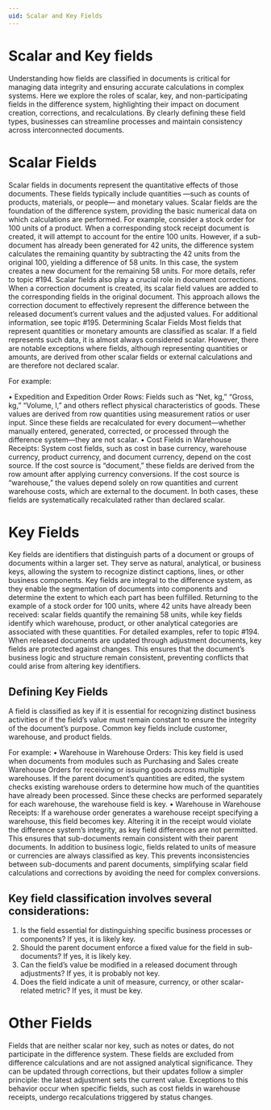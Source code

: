 ```yaml
---
uid: Scalar and Key Fields
---
```


# Scalar and Key fields

Understanding how fields are classified in documents is critical for managing data integrity and ensuring accurate calculations in complex systems. Here we explore the roles of scalar, key, and non-participating fields in the difference system, highlighting their impact on document creation, corrections, and recalculations. By clearly defining these field types, businesses can streamline processes and maintain consistency across interconnected documents.

# Scalar Fields
Scalar fields in documents represent the quantitative effects of those documents. These fields typically include quantities —such as counts of products, materials, or people— and monetary values. Scalar fields are the foundation of the difference system, providing the basic numerical data on which calculations are performed.
For example, consider a stock order for 100 units of a product. When a corresponding stock receipt document is created, it will attempt to account for the entire 100 units. However, if a sub-document has already been generated for 42 units, the difference system calculates the remaining quantity by subtracting the 42 units from the original 100, yielding a difference of 58 units. In this case, the system creates a new document for the remaining 58 units. For more details, refer to topic #194.
Scalar fields also play a crucial role in document corrections. When a correction document is created, its scalar field values are added to the corresponding fields in the original document. This approach allows the correction document to effectively represent the difference between the released document’s current values and the adjusted values. For additional information, see topic #195.
Determining Scalar Fields
Most fields that represent quantities or monetary amounts are classified as scalar. If a field represents such data, it is almost always considered scalar. However, there are notable exceptions where fields, although representing quantities or amounts, are derived from other scalar fields or external calculations and are therefore not declared scalar.

For example:

•	Expedition and Expedition Order Rows: Fields such as “Net, kg,” “Gross, kg,” “Volume, l,” and others reflect physical characteristics of goods. These values are derived from row quantities using measurement ratios or user input. Since these fields are recalculated for every document—whether manually entered, generated, corrected, or processed through the difference system—they are not scalar.
•	Cost Fields in Warehouse Receipts: System cost fields, such as cost in base currency, warehouse currency, product currency, and document currency, depend on the cost source. If the cost source is “document,” these fields are derived from the row amount after applying currency conversions. If the cost source is “warehouse,” the values depend solely on row quantities and current warehouse costs, which are external to the document. In both cases, these fields are systematically recalculated rather than declared scalar.

# Key Fields
Key fields are identifiers that distinguish parts of a document or groups of documents within a larger set. They serve as natural, analytical, or business keys, allowing the system to recognize distinct captions, lines, or other business components. Key fields are integral to the difference system, as they enable the segmentation of documents into components and determine the extent to which each part has been fulfilled.
Returning to the example of a stock order for 100 units, where 42 units have already been received: scalar fields quantify the remaining 58 units, while key fields identify which warehouse, product, or other analytical categories are associated with these quantities. For detailed examples, refer to topic #194.
When released documents are updated through adjustment documents, key fields are protected against changes. This ensures that the document’s business logic and structure remain consistent, preventing conflicts that could arise from altering key identifiers.

## Defining Key Fields
A field is classified as key if it is essential for recognizing distinct business activities or if the field’s value must remain constant to ensure the integrity of the document’s purpose. Common key fields include customer, warehouse, and product fields.

For example:
•	Warehouse in Warehouse Orders: This key field is used when documents from modules such as Purchasing and Sales create Warehouse Orders for receiving or issuing goods across multiple warehouses. If the parent document’s quantities are edited, the system checks existing warehouse orders to determine how much of the quantities have already been processed. Since these checks are performed separately for each warehouse, the warehouse field is key.
•	Warehouse in Warehouse Receipts: If a warehouse order generates a warehouse receipt specifying a warehouse, this field becomes key. Altering it in the receipt would violate the difference system’s integrity, as key field differences are not permitted. This ensures that sub-documents remain consistent with their parent documents.
In addition to business logic, fields related to units of measure or currencies are always classified as key. This prevents inconsistencies between sub-documents and parent documents, simplifying scalar field calculations and corrections by avoiding the need for complex conversions.

## Key field classification involves several considerations:
1.	Is the field essential for distinguishing specific business processes or components? If yes, it is likely key.
2.	Should the parent document enforce a fixed value for the field in sub-documents? If yes, it is likely key.
3.	Can the field’s value be modified in a released document through adjustments? If yes, it is probably not key.
4.	Does the field indicate a unit of measure, currency, or other scalar-related metric? If yes, it must be key.

# Other Fields
Fields that are neither scalar nor key, such as notes or dates, do not participate in the difference system. These fields are excluded from difference calculations and are not assigned analytical significance. They can be updated through corrections, but their updates follow a simpler principle: the latest adjustment sets the current value. Exceptions to this behavior occur when specific fields, such as cost fields in warehouse receipts, undergo recalculations triggered by status changes.
